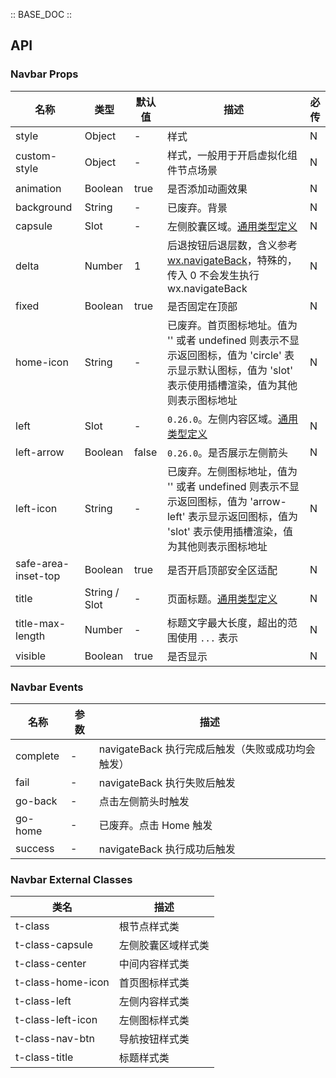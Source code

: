 :: BASE_DOC ::

## API

### Navbar Props

名称 | 类型 | 默认值 | 描述 | 必传
-- | -- | -- | -- | --
style | Object | - | 样式 | N
custom-style | Object | - | 样式，一般用于开启虚拟化组件节点场景 | N
animation | Boolean | true | 是否添加动画效果 | N
background | String | - | 已废弃。背景 | N
capsule | Slot | - | 左侧胶囊区域。[通用类型定义](https://github.com/Tencent/tdesign-miniprogram/blob/develop/packages/components/common/common.ts) | N
delta | Number | 1 | 后退按钮后退层数，含义参考 [wx.navigateBack](https://developers.weixin.qq.com/miniprogram/dev/api/route/wx.navigateBack.html)，特殊的，传入 0 不会发生执行 wx.navigateBack | N
fixed | Boolean | true | 是否固定在顶部 | N
home-icon | String | - | 已废弃。首页图标地址。值为 '' 或者 undefined 则表示不显示返回图标，值为 'circle' 表示显示默认图标，值为 'slot' 表示使用插槽渲染，值为其他则表示图标地址 | N
left | Slot | - | `0.26.0`。左侧内容区域。[通用类型定义](https://github.com/Tencent/tdesign-miniprogram/blob/develop/packages/components/common/common.ts) | N
left-arrow | Boolean | false | `0.26.0`。是否展示左侧箭头 | N
left-icon | String | - | 已废弃。左侧图标地址，值为 '' 或者 undefined 则表示不显示返回图标，值为 'arrow-left' 表示显示返回图标，值为 'slot' 表示使用插槽渲染，值为其他则表示图标地址 | N
safe-area-inset-top | Boolean | true | 是否开启顶部安全区适配 | N
title | String / Slot | - | 页面标题。[通用类型定义](https://github.com/Tencent/tdesign-miniprogram/blob/develop/packages/components/common/common.ts) | N
title-max-length | Number | - | 标题文字最大长度，超出的范围使用 `...` 表示 | N
visible | Boolean | true | 是否显示 | N

### Navbar Events

名称 | 参数 | 描述
-- | -- | --
complete | \- | navigateBack 执行完成后触发（失败或成功均会触发）
fail | \- | navigateBack 执行失败后触发
go-back | \- | 点击左侧箭头时触发
go-home | \- | 已废弃。点击 Home 触发
success | \- | navigateBack 执行成功后触发

### Navbar External Classes

类名 | 描述
-- | --
t-class | 根节点样式类
t-class-capsule | 左侧胶囊区域样式类
t-class-center | 中间内容样式类
t-class-home-icon | 首页图标样式类
t-class-left | 左侧内容样式类
t-class-left-icon | 左侧图标样式类
t-class-nav-btn | 导航按钮样式类
t-class-title | 标题样式类
